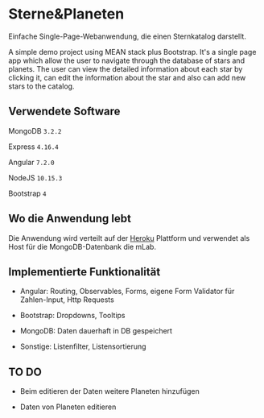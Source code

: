 # Sterne&Planeten

Einfache Single-Page-Webanwendung, die einen Sternkatalog darstellt.


A simple demo project using MEAN stack plus Bootstrap. It's a single page app 
which allow the user to navigate through the database of stars and planets. 
The user can view the detailed information about each star by clicking it, 
can edit the information about the star and also can add new stars to the catalog.

## Verwendete Software

MongoDB `3.2.2`

Express `4.16.4`

Angular `7.2.0`

NodeJS `10.15.3`

Bootstrap `4`

## Wo die Anwendung lebt

Die Anwendung wird verteilt auf der [Heroku](https://stars-and-planets.herokuapp.com/) 
Plattform und verwendet als Host für die MongoDB-Datenbank die mLab.

## Implementierte Funktionalität

- Angular: Routing, Observables, Forms, eigene Form Validator für Zahlen-Input, Http Requests

- Bootstrap: Dropdowns, Tooltips

- MongoDB: Daten dauerhaft in DB gespeichert

- Sonstige: Listenfilter, Listensortierung 


## TO DO

- Beim editieren der Daten weitere Planeten hinzufügen

- Daten von Planeten editieren



